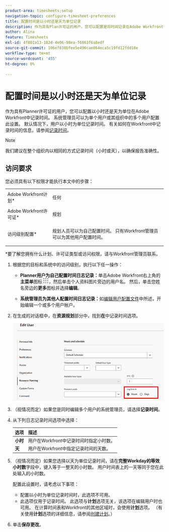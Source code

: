 ```yaml
---
product-area: timesheets;setup
navigation-topic: configure-timesheet-preferences
title: 配置时间是以小时还是天为单位记录
description: 作为具有Plan许可证的用户，您可以配置是将时间记录在Adobe Workfront中是几小时还是几天。 系统管理员可以为单个用户或其组织中的多个用户配置此设置。 默认情况下，用户以小时为单位记录时间。
author: Alina
feature: Timesheets
exl-id: 4f801a13-182d-4e06-98ea-f6863f6a8edf
source-git-commit: 106ef838bfee5e496cae864eca5c19fd12fdd18e
workflow-type: tm+mt
source-wordcount: '455'
ht-degree: 0%

---
```


# 配置时间是以小时还是天为单位记录

作为具有Planner许可证的用户，您可以配置以小时还是天为单位在Adobe Workfront中记录时间。 系统管理员可以为单个用户或其组织中的多个用户配置此设置。 默认情况下，用户以小时为单位记录时间。 有关如何在Workfront中记录时间的信息，请参阅[记录时间](../../timesheets/create-and-manage-timesheets/log-time.md)。

>[!NOTE]
>
>我们建议在整个组织内以相同的方式记录时间（小时或天），以确保报告准确性。

## 访问要求

您必须具有以下权限才能执行本文中的步骤：

<table style="table-layout:auto"> 
 <col> 
 </col> 
 <col> 
 </col> 
 <tbody> 
  <tr> 
   <td role="rowheader">Adobe Workfront计划*</td> 
   <td> <p>任何</p> </td> 
  </tr> 
  <tr> 
   <td role="rowheader">Adobe Workfront许可证*</td> 
   <td> <p>规划 </p> </td> 
  </tr> 
  <tr data-mc-conditions=""> 
   <td role="rowheader">访问级别配置*</td> 
   <td> <p>规划人员可以为自己配置时间。 只有Workfront管理员可以为其他用户配置时间。</p> </td> 
  </tr> 
 </tbody> 
</table>

&#42;要了解您拥有什么计划、许可证类型或访问权限，请与Workfront管理员联系。

1. 根据您的目标和系统中的访问级别，执行以下任一操作：

   * **Planner用户为自己配置时间日志记录：**&#x200B;单击Adobe Workfront右上角的&#x200B;**主菜单**&#x200B;图标![](assets/main-menu-icon.png)，然后单击个人资料图片旁边的用户名。 然后，单击您姓名旁边的&#x200B;**更多**&#x200B;图标并选择&#x200B;**编辑**。

   * **系统管理员为其他人配置时间日志记录：**&#x200B;如[编辑用户配置文件](../../administration-and-setup/add-users/create-and-manage-users/edit-a-users-profile.md)中所述，开始编辑一个或多个用户帐户。

1. 在生成的对话框中，在&#x200B;**资源规划**&#x200B;部分中，找到&#x200B;**在**&#x200B;中记录时间选项。

   ![在选项中记录时间](assets/user-profile-log-time-options.png)

1. （视情况而定）如果您是同时编辑多个用户的系统管理员，请选择&#x200B;**记录时间**。
1. 从下列日志记录时间选项中选择：

   | 选项 | 描述 |
   |---|---|
   | **小时** | 用户在Workfront中记录时间时指定小时数。 |
   | **天** | 用户在Workfront中指定记录时间的天数。 |

1. （视情况而定）如果您选择以天为单位记录时间，请在&#x200B;**完整Workday的等效小时数**&#x200B;字段中，键入等于一整天的小时数。 用户时间表上的一天等同于您在此处输入的小时数。

   配置此设置时，请考虑以下事项：

   * 配置以小时为单位记录时间时，此选项不可用。
   * 此选项仅用于记录时间。 此选项与&#x200B;**计划**&#x200B;选项无关，该选项在编辑用户时也可用。 在计算时间表和Workfront的其他区域时，会使用&#x200B;**计划**&#x200B;选项。 （有关使用&#x200B;**计划**&#x200B;选项的详细信息，请参阅[创建计划](../../administration-and-setup/set-up-workfront/configure-timesheets-schedules/create-schedules.md)。） 

1. 单击&#x200B;**保存更改**。
